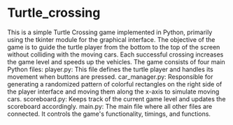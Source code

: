 # Turtle_crossing
This is a simple Turtle Crossing game implemented in Python, primarily using the tkinter module for the graphical interface. The objective of the game is to guide the turtle player from the bottom to the top of the screen without colliding with the moving cars. Each successful crossing increases the game level and speeds up the vehicles.
The game consists of four main Python files:
player.py: This file defines the turtle player and handles its movement when buttons are pressed.
car_manager.py: Responsible for generating a randomized pattern of colorful rectangles on the right side of the player interface and moving them along the x-axis to simulate moving cars.
scoreboard.py: Keeps track of the current game level and updates the scoreboard accordingly.
main.py: The main file where all other files are connected. It controls the game's functionality, timings, and functions.
